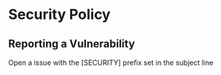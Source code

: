 # Security Policy

## Reporting a Vulnerability

Open a issue with the [SECURITY] prefix set in the subject line

